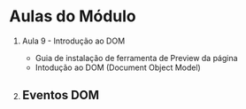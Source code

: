 # Aulas do Módulo

1. Aula 9 - Introdução ao DOM
   - Guia de instalação de ferramenta de Preview da página
   - Intodução ao DOM (Document Object Model)

2. Eventos DOM
   - 
